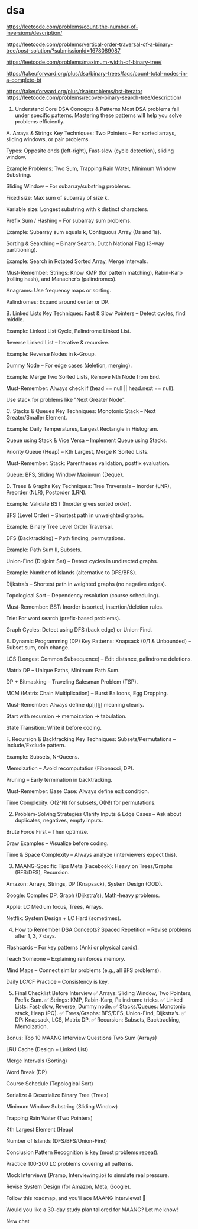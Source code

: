 # dsa

https://leetcode.com/problems/count-the-number-of-inversions/description/


https://leetcode.com/problems/vertical-order-traversal-of-a-binary-tree/post-solution/?submissionId=1678089087


https://leetcode.com/problems/maximum-width-of-binary-tree/

https://takeuforward.org/plus/dsa/binary-trees/faqs/count-total-nodes-in-a-complete-bt

https://takeuforward.org/plus/dsa/problems/bst-iterator
https://leetcode.com/problems/recover-binary-search-tree/description/

1. Understand Core DSA Concepts & Patterns
Most DSA problems fall under specific patterns. Mastering these patterns will help you solve problems efficiently.

A. Arrays & Strings
Key Techniques:
Two Pointers – For sorted arrays, sliding windows, or pair problems.

Types: Opposite ends (left-right), Fast-slow (cycle detection), sliding window.

Example Problems: Two Sum, Trapping Rain Water, Minimum Window Substring.

Sliding Window – For subarray/substring problems.

Fixed size: Max sum of subarray of size k.

Variable size: Longest substring with k distinct characters.

Prefix Sum / Hashing – For subarray sum problems.

Example: Subarray sum equals k, Contiguous Array (0s and 1s).

Sorting & Searching – Binary Search, Dutch National Flag (3-way partitioning).

Example: Search in Rotated Sorted Array, Merge Intervals.

Must-Remember:
Strings: Know KMP (for pattern matching), Rabin-Karp (rolling hash), and Manacher’s (palindromes).

Anagrams: Use frequency maps or sorting.

Palindromes: Expand around center or DP.

B. Linked Lists
Key Techniques:
Fast & Slow Pointers – Detect cycles, find middle.

Example: Linked List Cycle, Palindrome Linked List.

Reverse Linked List – Iterative & recursive.

Example: Reverse Nodes in k-Group.

Dummy Node – For edge cases (deletion, merging).

Example: Merge Two Sorted Lists, Remove Nth Node from End.

Must-Remember:
Always check if (head == null || head.next == null).

Use stack for problems like "Next Greater Node".

C. Stacks & Queues
Key Techniques:
Monotonic Stack – Next Greater/Smaller Element.

Example: Daily Temperatures, Largest Rectangle in Histogram.

Queue using Stack & Vice Versa – Implement Queue using Stacks.

Priority Queue (Heap) – Kth Largest, Merge K Sorted Lists.

Must-Remember:
Stack: Parentheses validation, postfix evaluation.

Queue: BFS, Sliding Window Maximum (Deque).

D. Trees & Graphs
Key Techniques:
Tree Traversals – Inorder (LNR), Preorder (NLR), Postorder (LRN).

Example: Validate BST (Inorder gives sorted order).

BFS (Level Order) – Shortest path in unweighted graphs.

Example: Binary Tree Level Order Traversal.

DFS (Backtracking) – Path finding, permutations.

Example: Path Sum II, Subsets.

Union-Find (Disjoint Set) – Detect cycles in undirected graphs.

Example: Number of Islands (alternative to DFS/BFS).

Dijkstra’s – Shortest path in weighted graphs (no negative edges).

Topological Sort – Dependency resolution (course scheduling).

Must-Remember:
BST: Inorder is sorted, insertion/deletion rules.

Trie: For word search (prefix-based problems).

Graph Cycles: Detect using DFS (back edge) or Union-Find.

E. Dynamic Programming (DP)
Key Patterns:
Knapsack (0/1 & Unbounded) – Subset sum, coin change.

LCS (Longest Common Subsequence) – Edit distance, palindrome deletions.

Matrix DP – Unique Paths, Minimum Path Sum.

DP + Bitmasking – Traveling Salesman Problem (TSP).

MCM (Matrix Chain Multiplication) – Burst Balloons, Egg Dropping.

Must-Remember:
Always define dp[i][j] meaning clearly.

Start with recursion → memoization → tabulation.

State Transition: Write it before coding.

F. Recursion & Backtracking
Key Techniques:
Subsets/Permutations – Include/Exclude pattern.

Example: Subsets, N-Queens.

Memoization – Avoid recomputation (Fibonacci, DP).

Pruning – Early termination in backtracking.

Must-Remember:
Base Case: Always define exit condition.

Time Complexity: O(2^N) for subsets, O(N!) for permutations.

2. Problem-Solving Strategies
Clarify Inputs & Edge Cases – Ask about duplicates, negatives, empty inputs.

Brute Force First – Then optimize.

Draw Examples – Visualize before coding.

Time & Space Complexity – Always analyze (interviewers expect this).

3. MAANG-Specific Tips
Meta (Facebook): Heavy on Trees/Graphs (BFS/DFS), Recursion.

Amazon: Arrays, Strings, DP (Knapsack), System Design (OOD).

Google: Complex DP, Graph (Dijkstra’s), Math-heavy problems.

Apple: LC Medium focus, Trees, Arrays.

Netflix: System Design + LC Hard (sometimes).

4. How to Remember DSA Concepts?
Spaced Repetition – Revise problems after 1, 3, 7 days.

Flashcards – For key patterns (Anki or physical cards).

Teach Someone – Explaining reinforces memory.

Mind Maps – Connect similar problems (e.g., all BFS problems).

Daily LC/CF Practice – Consistency is key.

5. Final Checklist Before Interview
✅ Arrays: Sliding Window, Two Pointers, Prefix Sum.
✅ Strings: KMP, Rabin-Karp, Palindrome tricks.
✅ Linked Lists: Fast-slow, Reverse, Dummy node.
✅ Stacks/Queues: Monotonic stack, Heap (PQ).
✅ Trees/Graphs: BFS/DFS, Union-Find, Dijkstra’s.
✅ DP: Knapsack, LCS, Matrix DP.
✅ Recursion: Subsets, Backtracking, Memoization.

Bonus: Top 10 MAANG Interview Questions
Two Sum (Arrays)

LRU Cache (Design + Linked List)

Merge Intervals (Sorting)

Word Break (DP)

Course Schedule (Topological Sort)

Serialize & Deserialize Binary Tree (Trees)

Minimum Window Substring (Sliding Window)

Trapping Rain Water (Two Pointers)

Kth Largest Element (Heap)

Number of Islands (DFS/BFS/Union-Find)

Conclusion
Pattern Recognition is key (most problems repeat).

Practice 100-200 LC problems covering all patterns.

Mock Interviews (Pramp, Interviewing.io) to simulate real pressure.

Revise System Design (for Amazon, Meta, Google).

Follow this roadmap, and you’ll ace MAANG interviews! 🚀

Would you like a 30-day study plan tailored for MAANG? Let me know!

New chat

